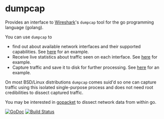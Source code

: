 dumpcap
=======

Provides an interface to [Wireshark](https://www.wireshark.org)'s `dumpcap` tool for the go programming language (golang).

You can use `dumpcap` to
* find out about available network interfaces and their supported capabilities. See [here](https://github.com/lukaslueg/dumpcap/blob/master/examples/devices/devices.go) for an example.
* Receive live statistics about traffic seen on each interface. See  [here](https://github.com/lukaslueg/dumpcap/blob/master/examples/statistics/statistics.go) for example.
* Capture traffic and save it to disk for further processing. See [here](https://github.com/lukaslueg/dumpcap/blob/master/examples/capture/capture.go) for an example.

On most BSD/Linux distributions `dumpcap` comes suid'd so one can capture traffic using this isolated single-purpose process and does not need root credibilities to dissect captured traffic.

You may be interested in [gopacket](https://code.google.com/p/gopacket/) to dissect network data from within go.


[![GoDoc](https://godoc.org/github.com/lukaslueg/dumpcap?status.svg)](https://godoc.org/github.com/lukaslueg/dumpcap) [![Build Status](https://travis-ci.org/lukaslueg/dumpcap.svg?branch=master)](https://travis-ci.org/lukaslueg/dumpcap)
